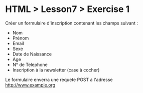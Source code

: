 # HTML > Lesson7 > Exercise 1

Créer un formulaire d'inscription contenant les champs suivant :
- Nom
- Prénom
- Email
- Sexe
- Date de Naissance
- Age
- N° de Telephone
- Inscription à la newsletter (case à cocher)

Le formulaire enverra une requete POST à l'adresse http://www.example.org